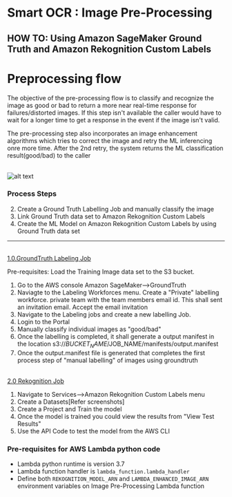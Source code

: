 # Smart OCR : Image Pre-Processing
## HOW TO: Using Amazon SageMaker Ground Truth and Amazon Rekognition Custom Labels

# Preprocessing flow
The objective of the pre-processing flow is to classify and recognize the image as good or bad to return a more near real-time 
response for failures/distorted images. If this step isn't available the caller would have to wait for a longer time to get a response in the event if the image isn't valid.

The pre-processing step also incorporates an image enhancement algorithms which tries to correct the image and retry the ML inferencing onre more time. After the 2nd retry, the system returns the ML classification result(good/bad) to the caller

<br>![alt text](https://github.com/apac-ml-tfc/textract-demo/blob/master/1.img-pre-processing/img-preprocessing-flow.png "Service Flow") 


### Process Steps
 2. Create a Ground Truth Labelling Job and manually classify the image
 3. Link Ground Truth data set to Amazon Rekognition Custom Labels
 4. Create the ML Model on Amazon Rekognition Custom Labels by using Ground Truth data set

---

<br>[1.0.GroundTruth Labeling Job](https://github.com/apac-ml-tfc/textract-demo/tree/master/1.img-pre-processing/groundtruth-labelling)

Pre-requisites: Load the Training Image data set to the S3 bucket.
1. Go to the AWS console Amazon SageMaker-->GroundTruth
2. Naviagte to the Labeling Workforces menu. Create a "Private" labelling workforce.  private team with the team members email id. This shall sent an invitation email. Accept the email invitation
3. Navigate to the Labeling jobs and create a new labelling Job.
4. Login to the Portal
5. Manually classify individual images as "good/bad"
6. Once the labelling is completed, it shall generate a output manifest in the location s3://$BUCKET_NAME/$JOB_NAME/manifests/output.manifest
7. Once the output.manifest file is generated that completes the first process step of "manual labelling" of images using groundtruth

<br>[2.0 Rekognition Job](https://github.com/apac-ml-tfc/textract-demo/tree/master/1.img-pre-processing/rekognition-ml-model)

1. Navigate to Services-->Amazon Rekognition Custom Labels menu
2. Create a Datasets[Refer screenshots]
3. Create a Project and Train the model
4. Once the model is trained you could view the results from "View Test Results"
5. Use the API Code to test the model from the AWS CLI


### Pre-requisites for AWS Lambda python code
- Lambda python runtime is version 3.7
- Lambda function handler is `lambda_function.lambda_handler`
- Define both `REKOGNITION_MODEL_ARN` and `LAMBDA_ENHANCED_IMAGE_ARN` environment variables on Image Pre-Processing Lambda function
